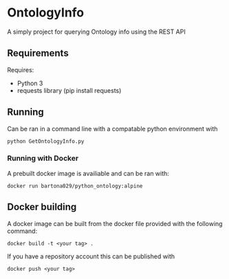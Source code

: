 # OntologyInfo
A simply project for querying Ontology info using the REST API

## Requirements
Requires:
-  Python 3
-  requests library (pip install requests)

## Running
Can be ran in a command line with a compatable python environment with

```
python GetOntologyInfo.py
```

### Running with Docker

A prebuilt docker image is availiable and can be ran with:

```
docker run bartona029/python_ontology:alpine
```

## Docker building

A docker image can be built from the docker file provided with the following command:

```
docker build -t <your tag> .
```

If you have a repository account this can be published with

```
docker push <your tag>
```


